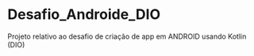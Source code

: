 # Desafio_Androide_DIO
Projeto relativo ao desafio de criação de app em ANDROID usando Kotlin (DIO)
